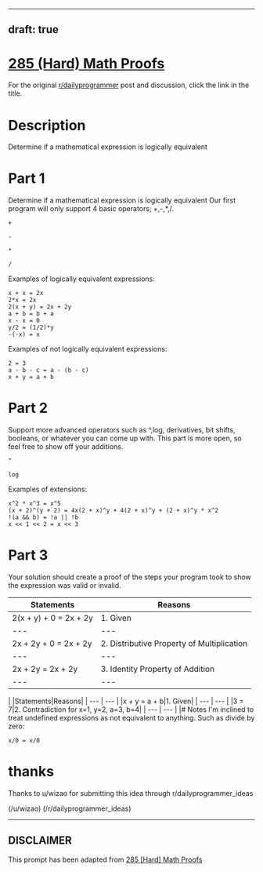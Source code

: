 ---
draft: true
----

# [285 (Hard) Math Proofs](https://www.reddit.com/r/dailyprogrammer/comments/557wyy/20160930_challenge_285_hard_math_proofs/)

For the original [r/dailyprogrammer](https://www.reddit.com/r/dailyprogrammer/) post and discussion, click the link in the title.

# Description
Determine if a mathematical expression is logically equivalent

# Part 1
Determine if a mathematical expression is logically equivalent
Our first program will only support 4 basic operators; +,-,*,/.


```
+
```

```
-
```

```
*
```

```
/
```
Examples of logically equivalent expressions:


```
x + x = 2x
2*x = 2x
2(x + y) = 2x + 2y
a + b = b + a
x - x = 0
y/2 = (1/2)*y
-(-x) = x
```
Examples of not logically equivalent expressions:


```
2 = 3
a - b - c = a - (b - c)
x + y = a + b
```
# Part 2
Support more advanced operators such as ^,log, derivatives, bit shifts, booleans, or whatever you can come up with.  This part is more open, so feel free to show off your additions.


```
^
```

```
log
```
Examples of extensions:


```
x^2 * x^3 = x^5
(x + 2)^(y + 2) = 4x(2 + x)^y + 4(2 + x)^y + (2 + x)^y * x^2
!(a && b) = !a || !b
x << 1 << 2 = x << 3
```
# Part 3
Your solution should create a proof of the steps your program took to show the expression was valid or invalid.


|Statements|Reasons|
| --- | --- |
|2(x + y) + 0 = 2x + 2y|1. Given|
| --- | --- |
|2x + 2y + 0 = 2x + 2y|2. Distributive Property of Multiplication|
| --- | --- |
|2x + 2y = 2x + 2y|3. Identity Property of Addition|
| --- | --- |
|
|Statements|Reasons|
| --- | --- |
|x + y = a + b|1. Given|
| --- | --- |
|3 = 7|2. Contradiction for x=1, y=2, a=3, b=4|
| --- | --- |
|# Notes
I'm inclined to treat undefined expressions as not equivalent to anything.  Such as divide by zero:


```
x/0 = x/0
```
# thanks
Thanks to u/wizao for submitting this idea through r/dailyprogrammer_ideas 

(/u/wizao)
(/r/dailyprogrammer_ideas)

----
## **DISCLAIMER**
This prompt has been adapted from [285 [Hard] Math Proofs](https://www.reddit.com/r/dailyprogrammer/comments/557wyy/20160930_challenge_285_hard_math_proofs/
)
